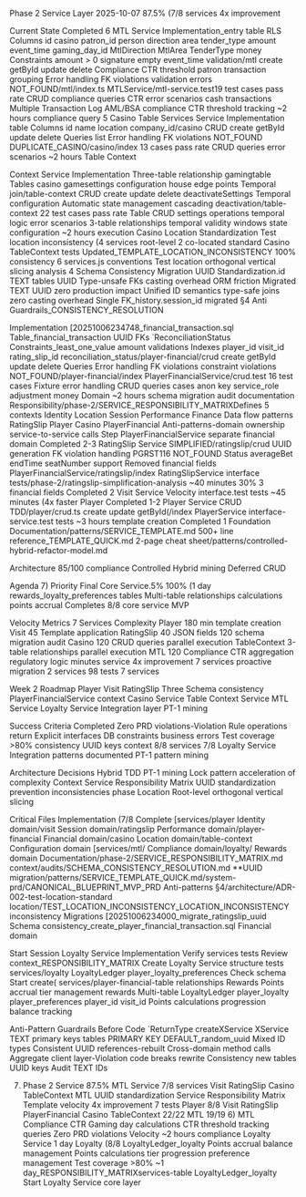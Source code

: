 Phase 2 Service Layer 2025-10-07 87.5% (7/8 services 4x improvement

Current State Completed 6 MTL Service Implementation_entry table RLS Columns id casino patron_id person direction area tender_type amount event_time gaming_day_id MtlDirection MtlArea TenderType money Constraints amount > 0 signature empty event_time validation/mtl create getById update delete Compliance CTR threshold patron transaction grouping Error handling FK violations validation errors NOT_FOUND/mtl/index.ts MTLService/mtl-service.test19 test cases pass rate CRUD compliance queries CTR error scenarios cash transactions Multiple Transaction Log AML/BSA compliance CTR threshold tracking ~2 hours compliance query 5 Casino Table Services Service Implementation table Columns id name location company_id/casino CRUD create getById update delete Queries list Error handling FK violations NOT_FOUND DUPLICATE_CASINO/casino/index 13 cases pass rate CRUD queries error scenarios ~2 hours Table Context

Context Service Implementation Three-table relationship gamingtable Tables casino gamesettings configuration house edge points Temporal join/table-context CRUD create update delete deactivateSettings Temporal configuration Automatic state management cascading deactivation/table-context 22 test cases pass rate Table CRUD settings operations temporal logic error scenarios 3-table relationships temporal validity windows state configuration ~2 hours execution Casino Location Standardization Test location inconsistency (4 services root-level 2 co-located standard Casino TableContext tests Updated_TEMPLATE_LOCATION_INCONSISTENCY 100% consistency 6 services.js conventions Test location orthogonal vertical slicing analysis 4 Schema Consistency Migration UUID Standardization.id TEXT tables UUID Type-unsafe FKs casting overhead ORM friction Migrated TEXT UUID zero production impact Unified ID semantics type-safe joins zero casting overhead Single FK_history.session_id migrated §4 Anti Guardrails_CONSISTENCY_RESOLUTION

Implementation [20251006234748_financial_transaction.sql Table_financial_transaction UUID FKs `ReconciliationStatus Constraints_least_one_value amount validations Indexes player_id visit_id rating_slip_id reconciliation_status/player-financial/crud create getById update delete Queries Error handling FK violations constraint violations NOT_FOUND/player-financial/index PlayerFinancialService/crud.test 16 test cases Fixture error handling CRUD queries cases anon key service_role adjustment money Domain ~2 hours schema migration audit documentation Responsibility/phase-2/SERVICE_RESPONSIBILITY_MATRIXDefines 5 contexts Identity Location Session Performance Finance Data flow patterns RatingSlip Player Casino PlayerFinancial Anti-patterns-domain ownership service-to-service calls Step PlayerFinancialService separate financial domain Completed 2-3 RatingSlip Service SIMPLIFIED/ratingslip/crud UUID generation FK violation handling PGRST116 NOT_FOUND Status averageBet endTime seatNumber support Removed financial fields PlayerFinancialService/ratingslip/index RatingSlipService interface tests/phase-2/ratingslip-simplification-analysis ~40 minutes 30% 3 financial fields Completed 2 Visit Service Velocity interface.test tests ~45 minutes (4x faster Player Completed 1-2 Player Service CRUD TDD/player/crud.ts create update getById(/index PlayerService interface-service.test tests ~3 hours template creation Completed 1 Foundation Documentation/patterns/SERVICE_TEMPLATE.md 500+ line reference_TEMPLATE_QUICK.md 2-page cheat sheet/patterns/controlled-hybrid-refactor-model.md

Architecture 85/100 compliance Controlled Hybrid mining Deferred CRUD

Agenda 7) Priority Final Core Service.5% 100% (1 day rewards_loyalty_preferences tables Multi-table relationships calculations points accrual Completes 8/8 core service MVP

Velocity Metrics 7 Services Complexity Player 180 min template creation Visit 45 Template application RatingSlip 40 JSON fields 120 schema migration audit Casino 120 CRUD queries parallel execution TableContext 3-table relationships parallel execution MTL 120 Compliance CTR aggregation regulatory logic minutes service 4x improvement 7 services proactive migration 2 services 98 tests 7 services

Week 2 Roadmap Player Visit RatingSlip Three Schema consistency PlayerFinancialService context Casino Service Table Context Service MTL Service Loyalty Service Integration layer PT-1 mining

Success Criteria Completed Zero PRD violations-Violation Rule operations return Explicit interfaces DB constraints business errors Test coverage >80% consistency UUID keys context 8/8 services 7/8 Loyalty Service Integration patterns documented PT-1 pattern mining

Architecture Decisions Hybrid TDD PT-1 mining Lock pattern acceleration of complexity Context Service Responsibility Matrix UUID standardization prevention inconsistencies phase Location Root-level orthogonal vertical slicing

Critical Files Implementation (7/8 Complete [services/player Identity domain/visit Session domain/ratingslip Performance domain/player-financial Financial domain/casino Location domain/table-context Configuration domain [services/mtl/ Compliance domain/loyalty/ Rewards domain Documentation/phase-2/SERVICE_RESPONSIBILITY_MATRIX.md context/audits/SCHEMA_CONSISTENCY_RESOLUTION.md \*\*UUID migration/patterns/SERVICE_TEMPLATE_QUICK.md/system-prd/CANONICAL_BLUEPRINT_MVP_PRD Anti-patterns §4/architecture/ADR-002-test-location-standard location/TEST_LOCATION_INCONSISTENCY_LOCATION_INCONSISTENCY inconsistency Migrations [20251006234000_migrate_ratingslip_uuid Schema consistency_create_player_financial_transaction.sql Financial domain

Start Session Loyalty Service Implementation Verify services tests Review context_RESPONSIBILITY_MATRIX Create Loyalty Service structure tests services/loyalty LoyaltyLedger player_loyalty_preferences Check schema Start create( services/player-financial-table relationships Rewards Points accrual tier management rewards Multi-table LoyaltyLedger player_loyalty player_preferences player_id visit_id Points calculations progression balance tracking

Anti-Pattern Guardrails Before Code `ReturnType createXService XService TEXT primary keys tables PRIMARY KEY DEFAULT_random_uuid Mixed ID types Consistent UUID references-rebuilt Cross-domain method calls Aggregate client layer-Violation code breaks rewrite Consistency new tables UUID keys Audit TEXT IDs

7. Phase 2 Service 87.5% MTL Service 7/8 services Visit RatingSlip Casino TableContext MTL UUID standardization Service Responsibility Matrix Template velocity 4x improvement 7 tests Player 8/8 Visit RatingSlip PlayerFinancial Casino TableContext 22/22 MTL 19/19 6) MTL Compliance CTR Gaming day calculations CTR threshold tracking queries Zero PRD violations Velocity ~2 hours compliance Loyalty Service 1 day Loyalty (8/8 LoyaltyLedger_loyalty Points accrual balance management Points calculations tier progression preference management Test coverage >80% ~1 day_RESPONSIBILITY_MATRIXservices-table LoyaltyLedger_loyalty Start Loyalty Service core layer
